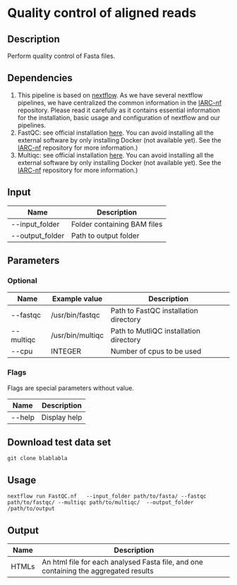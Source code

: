 
# Quality control of aligned reads #

## Description ##

Perform quality control of Fasta files.

## Dependencies ##

1. This pipeline is based on [nextflow](https://www.nextflow.io). As we have several nextflow pipelines, we have centralized the common information in the [IARC-nf](https://github.com/IARCbioinfo/IARC-nf) repository. Please read it carefully as it contains essential information for the installation, basic usage and configuration of nextflow and our pipelines.
2. FastQC: see official installation [here](https://www.bioinformatics.babraham.ac.uk/projects/fastqc/). You can avoid installing all the external software by only installing Docker (not available yet). See the [IARC-nf](https://github.com/IARCbioinfo/IARC-nf) repository for more information.)
3. Multiqc: see official installation [here](http://multiqc.info). You can avoid installing all the external software by only installing Docker (not available yet). See the [IARC-nf](https://github.com/IARCbioinfo/IARC-nf) repository for more information.)

## Input ## 

**Name**        | **Description**
--------------- | -------------
--input_folder  |  Folder containing BAM files
--output_folder |  Path to output folder

## Parameters ##

### Optional ###

**Name**          | **Example value** | **Description**
------------------| ------------------| ------------------
--fastqc          | /usr/bin/fastqc   | Path to FastQC installation directory
--multiqc         | /usr/bin/multiqc  | Path to MutliQC installation directory
--cpu             | INTEGER           | Number of cpus to be used

### Flags ###

Flags are special parameters without value.

**Name**      | **Description**
------------- | -------------
--help        | Display help

## Download test data set ##

`git clone blablabla`

## Usage ##

`nextflow run FastQC.nf   --input_folder path/to/fasta/ --fastqc path/to/fastqc/ --multiqc path/to/multiqc/  --output_folder /path/to/output`

## Output ##

**Name**        | **Description**
--------------- | -------------
HTMLs           | An html file for each analysed Fasta file, and one containing the aggregated results


